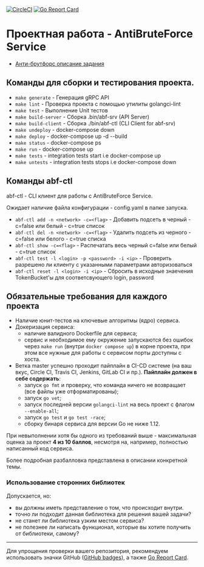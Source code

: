 
[![CircleCI](https://circleci.com/gh/Lefthander/otus-go-antibruteforce.svg?style=shield)](https://circleci.com/gh/Lefthander/otus-go-antibruteforce)
[![Go Report Card](https://goreportcard.com/badge/github.com/lefthander/otus-go-antibruteforce)](https://goreportcard.com/report/github.com/lefthander/tokenbucket)

# Проектная работа - AntiBruteForce Service

* [Анти-брутфорс описание задания](./anti-bruteforce.md)

## Команды для сборки и тестирования проекта.

* `make generate` - Генерация gRPC API
* `make lint` - Проверка проекта с помощью утилиты golangci-lint
* `make test` - Выполнение Unit тестов
* `make build-server` - Сборка .bin/abf-srv (API Server)
* `make build-client` - Сборка ./bin/abf-ctl (CLI Client for abf-srv)
* `make undeploy` - docker-compose down
* `make deploy`  - docker-compose up -d --build
* `make status`  - docker-compose ps
* `make run` - docker-compose up
* `make tests` - integration tests start i.e docker-compose up
* `make untests` - integration tests stops i.e docker-compose down

## Команды abf-ctl

abf-ctl - CLI клиент для работы с AntiBruteForce Service. 

Ожидает наличие файла конфигурации - config.yaml в папке запуска.

* `abf-ctl add -n <network> -c=<flag>` - Добавить подсеть в черный - c=false или белый - c=true список
* `abf-ctl del -n <network> -c=<flag>` - Удалить подсеть из черного - c=false или белого - c=true списка
* `abf-ctl show -c=<flag>` - Распечатать весь черный c=false или белый - c=true список
* `abf-ctl test -l <login> -p <password> -i <ip>` - Проверить разрешено ли клиенту с указанными параметрами авторизоваться
* `abf-ctl reset -l <login> -i <ip>` - Сбросить в исходные знаечения TokenBucket'ы для соответсвующего login, password

## Обязательные требования для каждого проекта

* Наличие юнит-тестов на ключевые алгоритмы (ядро) сервиса.
* Докеризация сервиса:
  - наличие валидного Dockerfile для сервиса;
  - сервис и необходимое ему окружение запускаются без ошибок через `make run` (внутри `docker compose up`) в корне проекта,
    при этом все нужные для работы с сервисом порты доступны с хоста.
* Ветка master успешно проходит пайплайн в CI-CD системе (на ваш вкус, Circle CI, Travis CI, Jenkins, GitLab CI и пр.).
**Пайплайн должен в себе содержать**:
  - запуск `go fmt` и проверку, что команда ничего не возвращает (все файлы уже отформатированы);
  - запуск `go vet`;
  - запуск последней версии `golangci-lint` на весь проект с флагом `--enable-all`;
  - запуск `go test` и `go test -race`;
  - сборку бинаря сервиса для версии Go не ниже 1.12. 

При невыполнении хотя бы одного из требований выше - максимальная оценка за проект **4 из 10 баллов**,
несмотря на, например, полностью написанный код сервиса.

Более подробная разбалловка представлена в описании конкретной темы.

### Использование сторонних библиотек

Допускается, но:

- вы должны иметь представление о том, что происходит внутри.
- точно ли подходит данная библиотека для решения вашей задачи?
- не станет ли библиотека узким местом сервиса?
- не полезнее ли написать функционал, которые вы хотите получить от библиотеки, самому?

---

Для упрощения проверки вашего репозитория, рекомендуем использовать значки GitHub
([GitHub badges](https://github.com/dwyl/repo-badges)), а также [Go Report Card](https://goreportcard.com/).
